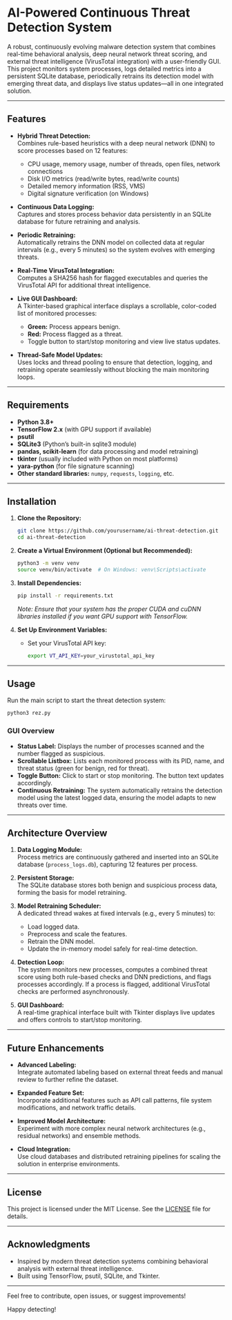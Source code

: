 # AI-Powered Continuous Threat Detection System

A robust, continuously evolving malware detection system that combines real-time behavioral analysis, deep neural network threat scoring, and external threat intelligence (VirusTotal integration) with a user-friendly GUI. This project monitors system processes, logs detailed metrics into a persistent SQLite database, periodically retrains its detection model with emerging threat data, and displays live status updates—all in one integrated solution.

---

## Features

- **Hybrid Threat Detection:**  
  Combines rule-based heuristics with a deep neural network (DNN) to score processes based on 12 features:
  - CPU usage, memory usage, number of threads, open files, network connections
  - Disk I/O metrics (read/write bytes, read/write counts)
  - Detailed memory information (RSS, VMS)
  - Digital signature verification (on Windows)
  
- **Continuous Data Logging:**  
  Captures and stores process behavior data persistently in an SQLite database for future retraining and analysis.

- **Periodic Retraining:**  
  Automatically retrains the DNN model on collected data at regular intervals (e.g., every 5 minutes) so the system evolves with emerging threats.

- **Real-Time VirusTotal Integration:**  
  Computes a SHA256 hash for flagged executables and queries the VirusTotal API for additional threat intelligence.

- **Live GUI Dashboard:**  
  A Tkinter-based graphical interface displays a scrollable, color-coded list of monitored processes:
  - **Green:** Process appears benign.
  - **Red:** Process flagged as a threat.
  - Toggle button to start/stop monitoring and view live status updates.

- **Thread-Safe Model Updates:**  
  Uses locks and thread pooling to ensure that detection, logging, and retraining operate seamlessly without blocking the main monitoring loops.

---

## Requirements

- **Python 3.8+**  
- **TensorFlow 2.x** (with GPU support if available)  
- **psutil**  
- **SQLite3** (Python’s built-in sqlite3 module)  
- **pandas, scikit-learn** (for data processing and model retraining)  
- **tkinter** (usually included with Python on most platforms)  
- **yara-python** (for file signature scanning)  
- **Other standard libraries:** `numpy`, `requests`, `logging`, etc.

---

## Installation

1. **Clone the Repository:**

   ```bash
   git clone https://github.com/yourusername/ai-threat-detection.git
   cd ai-threat-detection
   ```

2. **Create a Virtual Environment (Optional but Recommended):**

   ```bash
   python3 -m venv venv
   source venv/bin/activate  # On Windows: venv\Scripts\activate
   ```

3. **Install Dependencies:**

   ```bash
   pip install -r requirements.txt
   ```

   *Note: Ensure that your system has the proper CUDA and cuDNN libraries installed if you want GPU support with TensorFlow.*

4. **Set Up Environment Variables:**

   - Set your VirusTotal API key:
     ```bash
     export VT_API_KEY=your_virustotal_api_key
     ```

---

## Usage

Run the main script to start the threat detection system:

```bash
python3 rez.py
```

### GUI Overview

- **Status Label:** Displays the number of processes scanned and the number flagged as suspicious.
- **Scrollable Listbox:** Lists each monitored process with its PID, name, and threat status (green for benign, red for threat).
- **Toggle Button:** Click to start or stop monitoring. The button text updates accordingly.
- **Continuous Retraining:** The system automatically retrains the detection model using the latest logged data, ensuring the model adapts to new threats over time.

---

## Architecture Overview

1. **Data Logging Module:**  
   Process metrics are continuously gathered and inserted into an SQLite database (`process_logs.db`), capturing 12 features per process.

2. **Persistent Storage:**  
   The SQLite database stores both benign and suspicious process data, forming the basis for model retraining.

3. **Model Retraining Scheduler:**  
   A dedicated thread wakes at fixed intervals (e.g., every 5 minutes) to:
   - Load logged data.
   - Preprocess and scale the features.
   - Retrain the DNN model.
   - Update the in-memory model safely for real-time detection.

4. **Detection Loop:**  
   The system monitors new processes, computes a combined threat score using both rule-based checks and DNN predictions, and flags processes accordingly. If a process is flagged, additional VirusTotal checks are performed asynchronously.

5. **GUI Dashboard:**  
   A real-time graphical interface built with Tkinter displays live updates and offers controls to start/stop monitoring.

---

## Future Enhancements

- **Advanced Labeling:**  
  Integrate automated labeling based on external threat feeds and manual review to further refine the dataset.

- **Expanded Feature Set:**  
  Incorporate additional features such as API call patterns, file system modifications, and network traffic details.

- **Improved Model Architecture:**  
  Experiment with more complex neural network architectures (e.g., residual networks) and ensemble methods.

- **Cloud Integration:**  
  Use cloud databases and distributed retraining pipelines for scaling the solution in enterprise environments.

---

## License

This project is licensed under the MIT License. See the [LICENSE](LICENSE) file for details.

---

## Acknowledgments

- Inspired by modern threat detection systems combining behavioral analysis with external threat intelligence.
- Built using TensorFlow, psutil, SQLite, and Tkinter.

---

Feel free to contribute, open issues, or suggest improvements!

Happy detecting!

